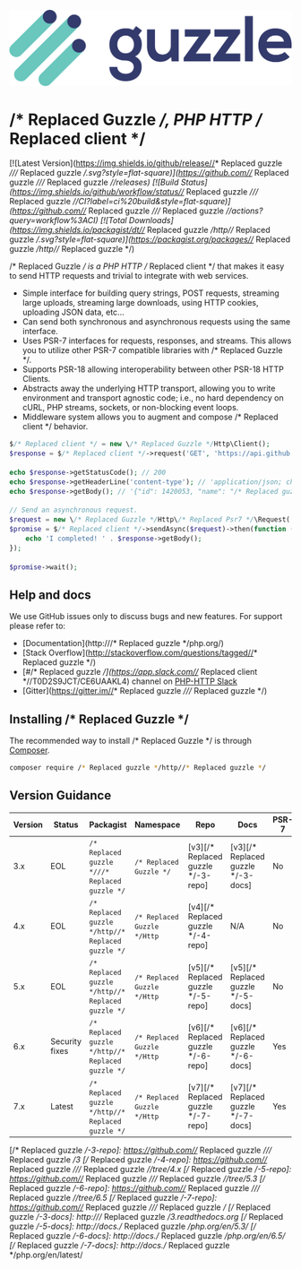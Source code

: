 ![/* Replaced Guzzle */](.github/logo.png?raw=true)

# /* Replaced Guzzle */, PHP HTTP /* Replaced client */

[![Latest Version](https://img.shields.io/github/release//* Replaced guzzle *///* Replaced guzzle */.svg?style=flat-square)](https://github.com//* Replaced guzzle *///* Replaced guzzle *//releases)
[![Build Status](https://img.shields.io/github/workflow/status//* Replaced guzzle *///* Replaced guzzle *//CI?label=ci%20build&style=flat-square)](https://github.com//* Replaced guzzle *///* Replaced guzzle *//actions?query=workflow%3ACI)
[![Total Downloads](https://img.shields.io/packagist/dt//* Replaced guzzle */http//* Replaced guzzle */.svg?style=flat-square)](https://packagist.org/packages//* Replaced guzzle */http//* Replaced guzzle */)

/* Replaced Guzzle */ is a PHP HTTP /* Replaced client */ that makes it easy to send HTTP requests and
trivial to integrate with web services.

- Simple interface for building query strings, POST requests, streaming large
  uploads, streaming large downloads, using HTTP cookies, uploading JSON data,
  etc...
- Can send both synchronous and asynchronous requests using the same interface.
- Uses PSR-7 interfaces for requests, responses, and streams. This allows you
  to utilize other PSR-7 compatible libraries with /* Replaced Guzzle */.
- Supports PSR-18 allowing interoperability between other PSR-18 HTTP Clients.
- Abstracts away the underlying HTTP transport, allowing you to write
  environment and transport agnostic code; i.e., no hard dependency on cURL,
  PHP streams, sockets, or non-blocking event loops.
- Middleware system allows you to augment and compose /* Replaced client */ behavior.

```php
$/* Replaced client */ = new \/* Replaced Guzzle */Http\Client();
$response = $/* Replaced client */->request('GET', 'https://api.github.com/repos//* Replaced guzzle *///* Replaced guzzle */');

echo $response->getStatusCode(); // 200
echo $response->getHeaderLine('content-type'); // 'application/json; charset=utf8'
echo $response->getBody(); // '{"id": 1420053, "name": "/* Replaced guzzle */", ...}'

// Send an asynchronous request.
$request = new \/* Replaced Guzzle */Http\/* Replaced Psr7 */\Request('GET', 'http://httpbin.org');
$promise = $/* Replaced client */->sendAsync($request)->then(function ($response) {
    echo 'I completed! ' . $response->getBody();
});

$promise->wait();
```

## Help and docs

We use GitHub issues only to discuss bugs and new features. For support please refer to:

- [Documentation](http:///* Replaced guzzle */php.org/)
- [Stack Overflow](http://stackoverflow.com/questions/tagged//* Replaced guzzle */)
- [#/* Replaced guzzle */](https://app.slack.com//* Replaced client *//T0D2S9JCT/CE6UAAKL4) channel on [PHP-HTTP Slack](http://slack.httplug.io/)
- [Gitter](https://gitter.im//* Replaced guzzle *///* Replaced guzzle */)


## Installing /* Replaced Guzzle */

The recommended way to install /* Replaced Guzzle */ is through
[Composer](https://getcomposer.org/).

```bash
composer require /* Replaced guzzle */http//* Replaced guzzle */
```


## Version Guidance

| Version | Status     | Packagist           | Namespace    | Repo                | Docs                | PSR-7 | PHP Version |
|---------|------------|---------------------|--------------|---------------------|---------------------|-------|-------------|
| 3.x     | EOL        | `/* Replaced guzzle *///* Replaced guzzle */`     | `/* Replaced Guzzle */`     | [v3][/* Replaced guzzle */-3-repo] | [v3][/* Replaced guzzle */-3-docs] | No    | >= 5.3.3    |
| 4.x     | EOL        | `/* Replaced guzzle */http//* Replaced guzzle */` | `/* Replaced Guzzle */Http` | [v4][/* Replaced guzzle */-4-repo] | N/A                 | No    | >= 5.4      |
| 5.x     | EOL        | `/* Replaced guzzle */http//* Replaced guzzle */` | `/* Replaced Guzzle */Http` | [v5][/* Replaced guzzle */-5-repo] | [v5][/* Replaced guzzle */-5-docs] | No    | >= 5.4      |
| 6.x     | Security fixes | `/* Replaced guzzle */http//* Replaced guzzle */` | `/* Replaced Guzzle */Http` | [v6][/* Replaced guzzle */-6-repo] | [v6][/* Replaced guzzle */-6-docs] | Yes   | >= 5.5      |
| 7.x     | Latest     | `/* Replaced guzzle */http//* Replaced guzzle */` | `/* Replaced Guzzle */Http` | [v7][/* Replaced guzzle */-7-repo] | [v7][/* Replaced guzzle */-7-docs] | Yes   | >= 7.2      |

[/* Replaced guzzle */-3-repo]: https://github.com//* Replaced guzzle *///* Replaced guzzle */3
[/* Replaced guzzle */-4-repo]: https://github.com//* Replaced guzzle *///* Replaced guzzle *//tree/4.x
[/* Replaced guzzle */-5-repo]: https://github.com//* Replaced guzzle *///* Replaced guzzle *//tree/5.3
[/* Replaced guzzle */-6-repo]: https://github.com//* Replaced guzzle *///* Replaced guzzle *//tree/6.5
[/* Replaced guzzle */-7-repo]: https://github.com//* Replaced guzzle *///* Replaced guzzle */
[/* Replaced guzzle */-3-docs]: http:///* Replaced guzzle */3.readthedocs.org
[/* Replaced guzzle */-5-docs]: http://docs./* Replaced guzzle */php.org/en/5.3/
[/* Replaced guzzle */-6-docs]: http://docs./* Replaced guzzle */php.org/en/6.5/
[/* Replaced guzzle */-7-docs]: http://docs./* Replaced guzzle */php.org/en/latest/
